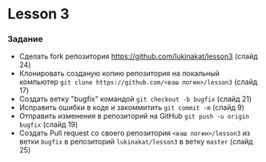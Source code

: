 # Lesson 3

### Задание

  - Сделать fork репозитория https://github.com/lukinakat/lesson3 (слайд 24)
  - Клонировать созданую копию репозитория на локальный компьютер `git clone https://github.com/<ваш логин>/lesson3` (слайд 17)
  - Создать ветку "bugfix" командой `git checkout -b bugfix` (слайд 21)
  - Исправить ошибки в коде и закоммитить `git commit -m` (слайд 9)
  - Отправить изменения в репозиторий на GitHub `git push -u origin bugfix` (слайд 19)
  - Создать Pull request со своего репозитория `<ваш логин>/lesson3` из ветки `bugfix` в репозиторий `lukinakat/lesson3` в ветку `master` (слайд 25)
